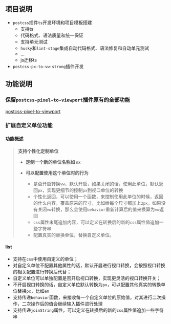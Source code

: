## 项目说明

- `postcss`插件`ts`开发环境和项目模板搭建
  - 支持ts
  - 代码格式、语法质量和统一保证
  - 支持单元测试
  - `husky`和`lint-stage`集成自动代码格式、语法修复和自动单元测试
  - ...
  - js迁移ts
- `postcss-px-to-vw-strong`插件开发

## 功能说明

### 保留`postcss-pixel-to-viewport`插件原有的全部功能

[postcss-pixel-to-viewport](https://evrone.com/blog/postcss-px-viewport) 

### 扩展自定义单位功能

#### 功能概述

> **支持个性化定制单位**
>
> - **定制一个新的单位名称如 `nx`**
>
> - **可以配置使用这个单位时的行为**
>   - 是否开启转换`vw`，默认开启，如果关闭的话，使用此单位，默认返回`px`，实现更细节的控制`px`到视口单位的转换
>   - 个性化返回，可以使用一个函数，来控制使用此单位的时候，返回的什么内容，覆盖原来的尺寸，比如给每个尺寸都加上`2px`。如果没有关闭`vw`转换，那么会使用`behavior`重新计算后的值来换算为`vw`返回
>   - `css`属性末尾追加内容，可以定义在转换后的新的`css`属性值追加一些字符串
>   - 配置真实的替换单位，替换自定义单位。

#### list

- 支持在`css`中使用自定义的单位；
- 对自定义单位不配置其他属性的话，默认开启进行视口转换，会按照视口转换的相关配置进行转换后代替；
- 自定义单位可以单独配置是否开启视口转换，实现更灵活的视口转换开关；
- 不开启视口转换的话，自定义单位默认转换为`px`，可以配置其他真实的转换单位替换`px`，比如`em`
- 支持传递`behavior`函数，来接收每一个自定义单位的原始值，对其进行二次操作，二次操作后的值会继续输入插件进行处理
- 支持传递`joinString`属性，可以定义在转换后的新的`css`属性值追加一些字符串

